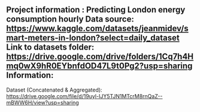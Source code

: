 Project information : Predicting London energy consumption hourly
Data source: https://www.kaggle.com/datasets/jeanmidev/smart-meters-in-london?select=daily_dataset 
Link to datasets folder: https://drive.google.com/drive/folders/1Cq7h4Hmq0wX9hR0EYbnfdOD47L9t0Pg2?usp=sharing
Information: 
- 

Dataset (Concatenated & Aggregated): https://drive.google.com/file/d/19uyl-IJY5TJN1MTcrM8rnQaZ--mBWW6H/view?usp=sharing
